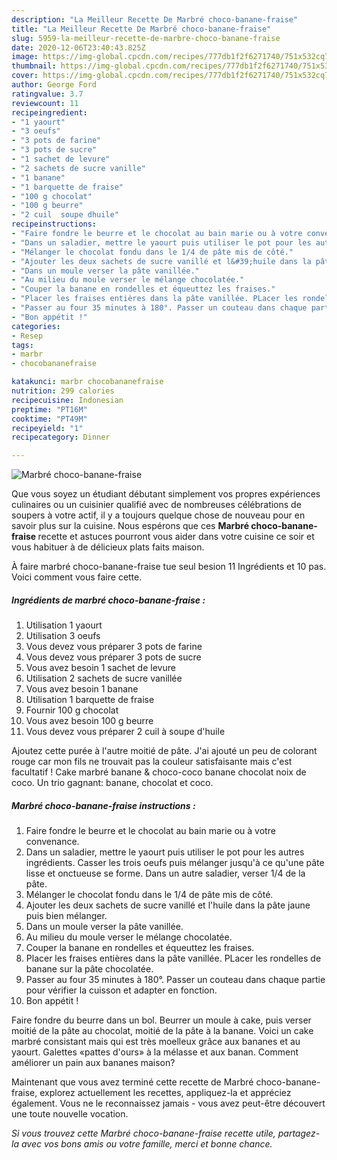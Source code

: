 ```yaml
---
description: "La Meilleur Recette De Marbré choco-banane-fraise"
title: "La Meilleur Recette De Marbré choco-banane-fraise"
slug: 5959-la-meilleur-recette-de-marbre-choco-banane-fraise
date: 2020-12-06T23:40:43.825Z
image: https://img-global.cpcdn.com/recipes/777db1f2f6271740/751x532cq70/marbre-choco-banane-fraise-photo-principale-de-la-recette.jpg
thumbnail: https://img-global.cpcdn.com/recipes/777db1f2f6271740/751x532cq70/marbre-choco-banane-fraise-photo-principale-de-la-recette.jpg
cover: https://img-global.cpcdn.com/recipes/777db1f2f6271740/751x532cq70/marbre-choco-banane-fraise-photo-principale-de-la-recette.jpg
author: George Ford
ratingvalue: 3.7
reviewcount: 11
recipeingredient:
- "1 yaourt"
- "3 oeufs"
- "3 pots de farine"
- "3 pots de sucre"
- "1 sachet de levure"
- "2 sachets de sucre vanille"
- "1 banane"
- "1 barquette de fraise"
- "100 g chocolat"
- "100 g beurre"
- "2 cuil  soupe dhuile"
recipeinstructions:
- "Faire fondre le beurre et le chocolat au bain marie ou à votre convenance."
- "Dans un saladier, mettre le yaourt puis utiliser le pot pour les autres ingrédients. Casser les trois oeufs puis mélanger jusqu&#39;à ce qu&#39;une pâte lisse et onctueuse se forme. Dans un autre saladier, verser 1/4 de la pâte."
- "Mélanger le chocolat fondu dans le 1/4 de pâte mis de côté."
- "Ajouter les deux sachets de sucre vanillé et l&#39;huile dans la pâte jaune puis bien mélanger."
- "Dans un moule verser la pâte vanillée."
- "Au milieu du moule verser le mélange chocolatée."
- "Couper la banane en rondelles et équeuttez les fraises."
- "Placer les fraises entières dans la pâte vanillée. PLacer les rondelles de banane sur la pâte chocolatée."
- "Passer au four 35 minutes à 180°. Passer un couteau dans chaque partie pour vérifier la cuisson et adapter en fonction."
- "Bon appétit !"
categories:
- Resep
tags:
- marbr
- chocobananefraise

katakunci: marbr chocobananefraise 
nutrition: 299 calories
recipecuisine: Indonesian
preptime: "PT16M"
cooktime: "PT49M"
recipeyield: "1"
recipecategory: Dinner

---
```



![Marbré choco-banane-fraise](https://img-global.cpcdn.com/recipes/777db1f2f6271740/751x532cq70/marbre-choco-banane-fraise-photo-principale-de-la-recette.jpg)

Que vous soyez un étudiant débutant simplement vos propres expériences culinaires ou un cuisinier qualifié avec de nombreuses célébrations de soupers à votre actif, il y a toujours quelque chose de nouveau pour en savoir plus sur la cuisine. Nous espérons que ces <strong> Marbré choco-banane-fraise </strong> recette et astuces pourront vous aider dans votre cuisine ce soir et vous habituer à de délicieux plats faits maison.

<!--inarticleads1-->

À faire marbré choco-banane-fraise tue seul besion 11 Ingrédients et 10 pas. Voici comment vous faire cette.

##### Ingrédients de marbré choco-banane-fraise :

1. Utilisation 1 yaourt
1. Utilisation 3 oeufs
1. Vous devez vous préparer 3 pots de farine
1. Vous devez vous préparer 3 pots de sucre
1. Vous avez besoin 1 sachet de levure
1. Utilisation 2 sachets de sucre vanillée
1. Vous avez besoin 1 banane
1. Utilisation 1 barquette de fraise
1. Fournir 100 g chocolat
1. Vous avez besoin 100 g beurre
1. Vous devez vous préparer 2 cuil à soupe d&#39;huile


Ajoutez cette purée à l&#39;autre moitié de pâte. J&#39;ai ajouté un peu de colorant rouge car mon fils ne trouvait pas la couleur satisfaisante mais c&#39;est facultatif ! Cake marbré banane &amp; choco-coco banane chocolat noix de coco. Un trio gagnant: banane, chocolat et coco. 

<!--inarticleads2-->

##### Marbré choco-banane-fraise instructions :

1. Faire fondre le beurre et le chocolat au bain marie ou à votre convenance.
1. Dans un saladier, mettre le yaourt puis utiliser le pot pour les autres ingrédients. Casser les trois oeufs puis mélanger jusqu&#39;à ce qu&#39;une pâte lisse et onctueuse se forme. Dans un autre saladier, verser 1/4 de la pâte.
1. Mélanger le chocolat fondu dans le 1/4 de pâte mis de côté.
1. Ajouter les deux sachets de sucre vanillé et l&#39;huile dans la pâte jaune puis bien mélanger.
1. Dans un moule verser la pâte vanillée.
1. Au milieu du moule verser le mélange chocolatée.
1. Couper la banane en rondelles et équeuttez les fraises.
1. Placer les fraises entières dans la pâte vanillée. PLacer les rondelles de banane sur la pâte chocolatée.
1. Passer au four 35 minutes à 180°. Passer un couteau dans chaque partie pour vérifier la cuisson et adapter en fonction.
1. Bon appétit !


Faire fondre du beurre dans un bol. Beurrer un moule à cake, puis verser moitié de la pâte au chocolat, moitié de la pâte à la banane. Voici un cake marbré consistant mais qui est très moelleux grâce aux bananes et au yaourt. Galettes «pattes d&#39;ours» à la mélasse et aux banan. Comment améliorer un pain aux bananes maison? 

<!--inarticleads1-->

<p>
Maintenant que vous avez terminé cette recette de Marbré choco-banane-fraise, explorez actuellement les recettes, appliquez-la et appréciez également. Vous ne le reconnaissez jamais - vous avez peut-être découvert une toute nouvelle vocation.
</p>

<p>
<i>Si vous trouvez cette Marbré choco-banane-fraise recette utile, partagez-la avec vos bons amis ou votre famille, merci et bonne chance.</i>
</p>
